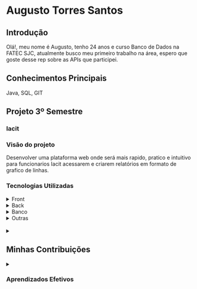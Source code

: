 <h1>Augusto Torres Santos</h1>

<h2>Introdução</h2>
Olá!, meu nome é Augusto, tenho 24 anos e curso Banco de Dados na FATEC SJC, atualmente busco meu primeiro trabalho na área, espero que goste desse rep sobre as APIs que participei.

<h2>Conhecimentos Principais</h2>
Java, SQL, GIT

<br>

<h2>Projeto 3º Semestre</h2>
<h3>Iacit</h3>

<h3>Visão do projeto</h3>
<p>
    Desenvolver uma plataforma web onde será mais rapido, pratico e intuitivo para funcionarios Iacit acessarem e criarem relatórios em formato de grafico de linhas.
</p>

<h3>Tecnologias Utilizadas</h3>

<details>
<summary>Front</summary>
<br>

- [Bootstrap](https://getbootstrap.com/)
- [HTML](https://developer.mozilla.org/pt-BR/docs/Web/HTML)
- [JavaScript](https://www.javascript.com/)
- [CSS](https://developer.mozilla.org/pt-BR/docs/Web/CSS)
</details>

<details>
<summary>Back</summary>
<br>

- [Java](https://www.java.com/pt-BR/)
- [Maven](https://maven.apache.org/)
- [Spring Boot](https://spring.io/projects/spring-boot/)
- [REST](https://www.redhat.com/pt-br/topics/api/what-is-a-rest-api)
- [Python](https://www.python.org/)
</details>

<details>
<summary>Banco</summary>
<br>

- [PostgreSQL](https://www.microsoft.com/pt-br/sql-server/sql-server-downloads)
- [brModelo](https://sourceforge.net/projects/brmodelo/)
</details>

<details>
<summary>Outras</summary>
<br>

- [GitHub](https://github.com/)
- [Git](https://github.com/)
- [Discord](https://discord.com/)
</details>
<br>

<details>
    <summary><h2>Minhas Contribuições</h2></summary>
    <br>
    <p>
        - Fiz e atualizei durante o projeto a estrutura do nosso banco de dados, incluindo modelo conceitual com a ideia inicial, lógico para consolidar os tipos, queries para criação e dicionário de dados para consulta.
    </p>
    <details>
        <summary>Modelagem e Criação do Banco de Dados</summary>
        <br>
        O desenho do modelo conceitual feito pelo brModelo
        <p align="center">
            <img src="https://github.com/MrZeroLeft/Bertoti/blob/main/metodologiaPesquisaCientifica/imagens/Conceitual.png">
        </p>
        <br>
        O desenho do modelo lógico feito a partir do conceitual no brModelo.
        <p align="center">
            <img src="https://github.com/MrZeroLeft/Bertoti/blob/main/metodologiaPesquisaCientifica/imagens/Logico.png">
        </p>
        <br>
        As linhas que foram usadas para a criação do banco.
        <a href="https://github.com/DatatechOffice/Api_Iacit/tree/main/Banco/Querys%20-%20IACIT">
            <p>Queries</p>
        </a>
        <br>
        O dicionário de dados feito para ficar mais facil o entendimento de quem quiser ver o projeto mais afundo.
        <a href="https://github.com/DatatechOffice/Api_Iacit/blob/Sprint4/Banco/Dicionario%20de%20Dados/Dicionario%20de%20Dados%20-%20P%C3%A1gina1.pdf">
            <p>Dicionário de Dados</p>
        </a>
    </details>
    <br>
    <p>
        - Consegui fazer a criação das primeiras classes do projeto com suas respectivas linhas de código.
    </p>
    <details>
        <summary>Primeira Iteração do Spring</summary>
        O projeto foi feita seguindo padrão do Spring Boot, abaixo um print demonstrando parte da estrutura.
        <p align="center">
            <img src="https://github.com/MrZeroLeft/Bertoti/blob/main/metodologiaPesquisaCientifica/imagens/Screenshot_1.png">
        </p>
    </details>
    <br>
    <p>
        - Nesse projeto atuei como PO, então era responsavel por conversar com o cliente, entender seu problema, sugerir uma solução, confirmar a solução, orgaizar um plano de ação e passar essas informações para a equipe de uma forma facil de entender, além de organizar o github.
    </p>
    <details>
        <summary>Projeto</summary>
        <a href="https://github.com/DatatechOffice/Api_Iacit">
            <p>Github Data Tech</p>
        </a>
    </details>
    <br>
    <p>
        - Nesse projeto fomos fornecidos com arquivos CSS contendo as informações a serem usadas, porém, elas não estavam em um formato ideal para se trabalhar, então fiz um código para convertelas a um formato fácil de se manipular.
    </p>
    <br>
    <details>
        <summary>Conversão</summary>
        O arquivo feito em Python para filtrar o CSS para um formato facil de manipular.
        <p align="center">
            <img src="https://github.com/MrZeroLeft/Bertoti/blob/main/metodologiaPesquisaCientifica/imagens/Screenshot_2.png">
        </p>
        <br>
        <a href="https://github.com/DatatechOffice/Api_Iacit/blob/main/ConversorCsv/scriptMergeTables.py">
            <p>Código</p>
        </a>
    </details>
    <br>
    <p>
        - Durante todo projeto revisei e atulizei identação, espaçamentos, imports e funções das classes, para ficar padrão e mais facil de se trabalhar em sprints futuras.
    </p>
</details>

<details>
    <summary><h3>Aprendizados Efetivos</h3></summary>

    * Inicialização projeto Spring Boot
    * Maven
    * Mapeamento de banco de dados
    * Atuação como PO
</details>

